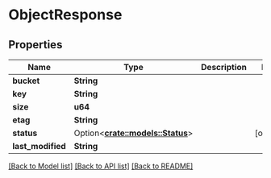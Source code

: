 # ObjectResponse

## Properties

Name | Type | Description | Notes
------------ | ------------- | ------------- | -------------
**bucket** | **String** |  | 
**key** | **String** |  | 
**size** | **u64** |  | 
**etag** | **String** |  | 
**status** | Option<[**crate::models::Status**](Status.md)> |  | [optional]
**last_modified** | **String** |  | 

[[Back to Model list]](../README.md#documentation-for-models) [[Back to API list]](../README.md#documentation-for-api-endpoints) [[Back to README]](../README.md)


